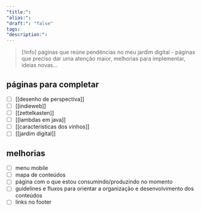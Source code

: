 ```yaml
---
"title:": 
"alias:": 
"draft:": "false"
tags: 
"description:":
---
```

>[!info] 
>páginas que reúne pendências no meu jardim digital - páginas que preciso dar uma atenção maior, melhorias para implementar, ideias novas...
## páginas para completar
- [ ] [[desenho de perspectiva]]
- [ ] [[indieweb]]
- [ ] [[zettelkasten]]
- [ ] [[lambdas em java]]
- [ ] [[características dos vinhos]]
- [ ] [[jardim digital]]
## melhorias
- [ ] menu mobile
- [ ] mapa de conteúdos
- [ ] página com o que estou consumindo/produzindo no momento
- [ ] guidelines e fluxos para orientar a organização e desenvolvimento dos conteúdos
- [ ] links no footer